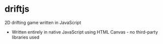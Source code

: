 # driftjs
2D drifting game written in JavaScript
- Written entirely in native JavaScript using HTML Canvas - no third-party libraries used
